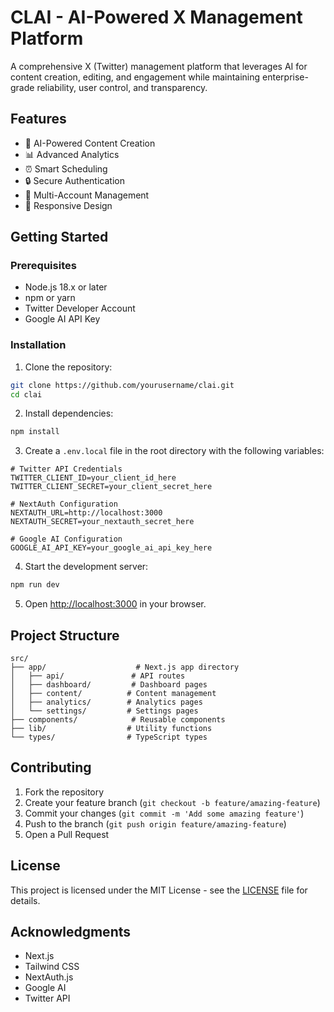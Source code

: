 # CLAI - AI-Powered X Management Platform

A comprehensive X (Twitter) management platform that leverages AI for content creation, editing, and engagement while maintaining enterprise-grade reliability, user control, and transparency.

## Features

- 🤖 AI-Powered Content Creation
- 📊 Advanced Analytics
- ⏰ Smart Scheduling
- 🔒 Secure Authentication
- 🎯 Multi-Account Management
- 📱 Responsive Design

## Getting Started

### Prerequisites

- Node.js 18.x or later
- npm or yarn
- Twitter Developer Account
- Google AI API Key

### Installation

1. Clone the repository:
```bash
git clone https://github.com/yourusername/clai.git
cd clai
```

2. Install dependencies:
```bash
npm install
```

3. Create a `.env.local` file in the root directory with the following variables:
```env
# Twitter API Credentials
TWITTER_CLIENT_ID=your_client_id_here
TWITTER_CLIENT_SECRET=your_client_secret_here

# NextAuth Configuration
NEXTAUTH_URL=http://localhost:3000
NEXTAUTH_SECRET=your_nextauth_secret_here

# Google AI Configuration
GOOGLE_AI_API_KEY=your_google_ai_api_key_here
```

4. Start the development server:
```bash
npm run dev
```

5. Open [http://localhost:3000](http://localhost:3000) in your browser.

## Project Structure

```
src/
├── app/                    # Next.js app directory
│   ├── api/               # API routes
│   ├── dashboard/         # Dashboard pages
│   ├── content/          # Content management
│   ├── analytics/        # Analytics pages
│   └── settings/         # Settings pages
├── components/            # Reusable components
├── lib/                  # Utility functions
└── types/                # TypeScript types
```

## Contributing

1. Fork the repository
2. Create your feature branch (`git checkout -b feature/amazing-feature`)
3. Commit your changes (`git commit -m 'Add some amazing feature'`)
4. Push to the branch (`git push origin feature/amazing-feature`)
5. Open a Pull Request

## License

This project is licensed under the MIT License - see the [LICENSE](LICENSE) file for details.

## Acknowledgments

- Next.js
- Tailwind CSS
- NextAuth.js
- Google AI
- Twitter API
